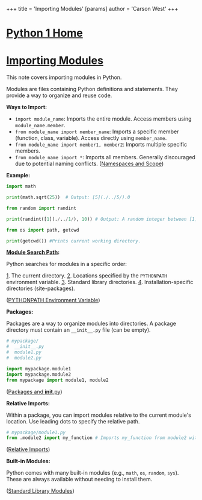 +++
 title = 'Importing Modules'
[params]
	author = 'Carson West'
+++
# [Python 1 Home](./../python-1-home/)
# [Importing Modules](./../importing-modules/) 
This note covers importing modules in Python.

Modules are files containing Python definitions and statements.  They provide a way to organize and reuse code.

**Ways to Import:**

*   `import module_name`: Imports the entire module. Access members using `module_name.member`.
*   `from module_name import member_name`: Imports a specific member (function, class, variable).  Access directly using `member_name`.
*   `from module_name import member1, member2`: Imports multiple specific members.
*   `from module_name import *`: Imports all members.  Generally discouraged due to potential naming conflicts.  ([Namespaces and Scope](./../namespaces-and-scope/))

**Example:**

```python
import math

print(math.sqrt(25))  # Output: [5](./../5/).0

from random import randint

print(randint([1](./../1/), 10)) # Output: A random integer between [1](./../1/) and 10 (inclusive)

from os import path, getcwd

print(getcwd()) #Prints current working directory.  
```

**[Module Search Path](./../module-search-path/):**

Python searches for modules in a specific order:

[1](./../1/).  The current directory.
[2](./../2/).  Locations specified by the `PYTHONPATH` environment variable.
[3](./../3/).  Standard library directories.
[4](./../4/).  Installation-specific directories (site-packages).

([PYTHONPATH Environment Variable](./../pythonpath-environment-variable/))

**Packages:**

Packages are a way to organize modules into directories. A package directory must contain an `__init__.py` file (can be empty).

```python
# mypackage/
#  __init__.py
#  module1.py
#  module2.py

import mypackage.module1
import mypackage.module2 
from mypackage import module1, module2
```

([Packages and __init__.py](./../packages-and-__init__.py/))


**Relative Imports:**

Within a package, you can import modules relative to the current module's location.  Use leading dots to specify the relative path.


```python
# mypackage/module1.py
from .module2 import my_function # Imports my_function from module2 within mypackage
```

([Relative Imports](./../relative-imports/))

**Built-in Modules:**

Python comes with many built-in modules (e.g., `math`, `os`, `random`, `sys`).  These are always available without needing to install them.


([Standard Library Modules](./../standard-library-modules/))
